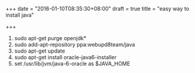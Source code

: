 +++
date = "2016-01-10T08:35:30+08:00"
draft = true
title = "easy way to install java"

+++



1. sudo apt-get purge openjdk*
2. sudo add-apt-repository ppa:webupd8team/java
3. sudo apt-get update
4. sudo apt-get install oracle-java6-installer
5. set /usr/lib/jvm/java-6-oracle as $JAVA_HOME